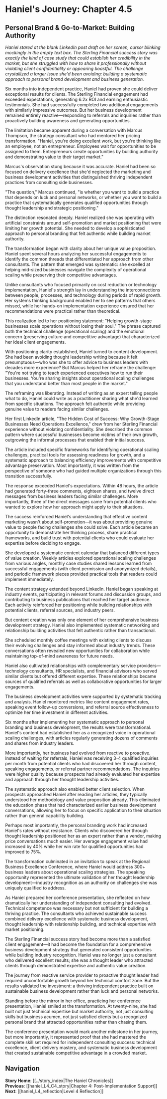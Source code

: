 # Haniel's Journey: Chapter 4.5
## Personal Brand & Go-to-Market: Building Authority

*Haniel stared at the blank LinkedIn post draft on her screen, cursor blinking mockingly in the empty text box. The Sterling Financial success story was exactly the kind of case study that could establish her credibility in the market, but she struggled with how to share it professionally without violating client confidentiality or appearing boastful. The challenge crystallized a larger issue she'd been avoiding: building a systematic approach to personal brand development and business generation.*

Six months into independent practice, Haniel had proven she could deliver exceptional results for clients. The Sterling Financial engagement had exceeded expectations, generating 6.2x ROI and earning enthusiastic testimonials. She had successfully completed two additional engagements with similarly impressive outcomes. But her business development remained entirely reactive—responding to referrals and inquiries rather than proactively building awareness and generating opportunities.

The limitation became apparent during a conversation with Marcus Thompson, the strategy consultant who had mentored her pricing transformation. "Haniel, you're doing excellent work, but you're thinking like an employee, not an entrepreneur. Employees wait for opportunities to be assigned to them. Entrepreneurs create opportunities by building authority and demonstrating value to their target market."

Marcus's observation stung because it was accurate. Haniel had been so focused on delivery excellence that she'd neglected the marketing and business development activities that distinguished thriving independent practices from consulting side businesses.

"The question," Marcus continued, "is whether you want to build a practice that depends on luck and personal networks, or whether you want to build a practice that systematically generates qualified opportunities through thought leadership and strategic positioning."

The distinction resonated deeply. Haniel realized she was operating with artificial constraints around self-promotion and market positioning that were limiting her growth potential. She needed to develop a sophisticated approach to personal branding that felt authentic while building market authority.

The transformation began with clarity about her unique value proposition. Haniel spent several hours analyzing her successful engagements to identify the common threads that differentiated her approach from other consultants. The pattern that emerged was systematic: she excelled at helping mid-sized businesses navigate the complexity of operational scaling while preserving their competitive advantages.

Unlike consultants who focused primarily on cost reduction or technology implementation, Haniel's strength lay in understanding the interconnections between people, processes, and technology during periods of rapid growth. Her systems thinking background enabled her to see patterns that others missed, while her hands-on implementation experience ensured that her recommendations were practical rather than theoretical.

This realization led to her positioning statement: "Helping growth-stage businesses scale operations without losing their soul." The phrase captured both the technical challenge (operational scaling) and the emotional concern (preserving culture and competitive advantage) that characterized her ideal client engagements.

With positioning clarity established, Haniel turned to content development. She had been avoiding thought leadership writing because it felt presumptuous—who was she to offer advice to business leaders with decades more experience? But Marcus helped her reframe the challenge: "You're not trying to teach experienced executives how to run their businesses. You're sharing insights about operational scaling challenges that you understand better than most people in the market."

The reframing was liberating. Instead of writing as an expert telling people what to do, Haniel could write as a practitioner sharing what she'd learned from specific situations. The approach felt authentic while providing genuine value to readers facing similar challenges.

Her first LinkedIn article, "The Hidden Cost of Success: Why Growth-Stage Businesses Need Operations Excellence," drew from her Sterling Financial experience without violating confidentiality. She described the common pattern where successful businesses become victims of their own growth, outgrowing the informal processes that enabled their initial success.

The article included specific frameworks for identifying operational scaling challenges, practical tools for assessing readiness for growth, and a systematic approach to balancing efficiency improvements with competitive advantage preservation. Most importantly, it was written from the perspective of someone who had guided multiple organizations through this transition successfully.

The response exceeded Haniel's expectations. Within 48 hours, the article had generated forty-three comments, eighteen shares, and twelve direct messages from business leaders facing similar challenges. More importantly, three of the direct messages came from potential clients who wanted to explore how her approach might apply to their situations.

The success reinforced Haniel's understanding that effective content marketing wasn't about self-promotion—it was about providing genuine value to people facing challenges she could solve. Each article became an opportunity to demonstrate her thinking process, share practical frameworks, and build trust with potential clients who could evaluate her expertise before deciding to engage.

She developed a systematic content calendar that balanced different types of value creation. Weekly articles explored operational scaling challenges from various angles, monthly case studies shared lessons learned from successful engagements (with client permission and anonymized details), and periodic framework pieces provided practical tools that readers could implement immediately.

The content strategy extended beyond LinkedIn. Haniel began speaking at industry events, participating in relevant forums and discussion groups, and contributing to business publications that reached her target audience. Each activity reinforced her positioning while building relationships with potential clients, referral sources, and industry peers.

But content creation was only one element of her comprehensive business development strategy. Haniel also implemented systematic networking and relationship building activities that felt authentic rather than transactional.

She scheduled monthly coffee meetings with existing clients to discuss their evolving challenges and stay informed about industry trends. These conversations often revealed new opportunities for collaboration while maintaining top-of-mind awareness for future needs.

Haniel also cultivated relationships with complementary service providers—technology consultants, HR specialists, and financial advisors who served similar clients but offered different expertise. These relationships became sources of qualified referrals as well as collaborative opportunities for larger engagements.

The business development activities were supported by systematic tracking and analysis. Haniel monitored metrics like content engagement rates, speaking event follow-up conversions, and referral source effectiveness to optimize her time investment in different activities.

Six months after implementing her systematic approach to personal branding and business development, the results were transformational. Haniel's content had established her as a recognized voice in operational scaling challenges, with articles regularly generating dozens of comments and shares from industry leaders.

More importantly, her business had evolved from reactive to proactive. Instead of waiting for referrals, Haniel was receiving 3-4 qualified inquiries per month from potential clients who had discovered her through content, speaking engagements, or referral partner recommendations. The inquiries were higher quality because prospects had already evaluated her expertise and approach through her thought leadership activities.

The systematic approach also enabled better client selection. When prospects approached Haniel after reading her articles, they typically understood her methodology and value proposition already. This eliminated the education phase that had characterized earlier business development conversations, allowing her to focus on specific application to their situation rather than general capability building.

Perhaps most importantly, the personal branding work had increased Haniel's rates without resistance. Clients who discovered her through thought leadership positioned her as an expert rather than a vendor, making price conversations much easier. Her average engagement value had increased by 40% while her win rate for qualified opportunities had improved to 75%.

The transformation culminated in an invitation to speak at the Regional Business Excellence Conference, where Haniel would address 300+ business leaders about operational scaling strategies. The speaking opportunity represented the ultimate validation of her thought leadership development—industry recognition as an authority on challenges she was uniquely qualified to address.

As Haniel prepared her conference presentation, she reflected on how dramatically her understanding of independent consulting had evolved. Technical competence was necessary but not sufficient for building a thriving practice. The consultants who achieved sustainable success combined delivery excellence with systematic business development, thought leadership with relationship building, and technical expertise with market positioning.

The Sterling Financial success story had become more than a satisfied client engagement—it had become the foundation for a comprehensive business development strategy that generated consistent opportunities while building industry recognition. Haniel was no longer just a consultant who delivered excellent results; she was a thought leader who attracted clients through demonstrated expertise and authentic value creation.

The journey from reactive service provider to proactive thought leader had required uncomfortable growth beyond her technical comfort zone. But the results validated the investment: a thriving independent practice built on sustainable business development rather than luck and personal networks.

Standing before the mirror in her office, practicing her conference presentation, Haniel smiled at the transformation. At twenty-nine, she had built not just technical expertise but market authority, not just consulting skills but business acumen, not just satisfied clients but a recognized personal brand that attracted opportunities rather than chasing them.

The conference presentation would mark another milestone in her journey, but more importantly, it represented proof that she had mastered the complete skill set required for independent consulting success: technical excellence, client delivery mastery, and systematic business development that created sustainable competitive advantage in a crowded market.

## Navigation
**Story Home**: [[../story_index|The Haniel Chronicles]]  
**Previous**: [[haniel_L4_C4_story|Chapter 4: Post-Implementation Support]]  
**Next**: [[haniel_L4_reflection|Level 4 Reflection]]